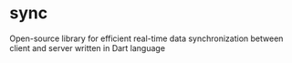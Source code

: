 # sync
Open-source library for efficient real-time data synchronization between client and server written in Dart language
